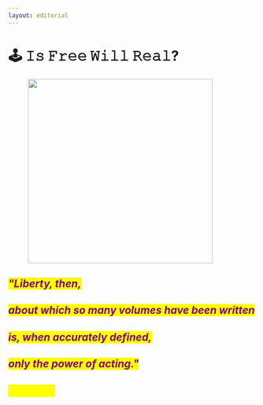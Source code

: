 ```yaml
---
layout: editorial
---
```


# 🕹 𝙸𝚜 𝙵𝚛𝚎𝚎 𝚆𝚒𝚕𝚕 𝚁𝚎𝚊𝚕?

<figure><img src="../../../../../.gitbook/assets/pexels-btgl-♡-5839347.jpg" alt="" width="375"><figcaption></figcaption></figure>

## _<mark style="color:purple;">"Liberty, then,</mark>_&#x20;

## _<mark style="color:purple;">about which so many volumes have been written</mark>_

## &#x20;_<mark style="color:purple;">is, when accurately defined,</mark>_&#x20;

## _<mark style="color:purple;">only the power of acting."</mark>_&#x20;

## &#x20;                                                                              _<mark style="color:yellow;">- Voltaire</mark>_
